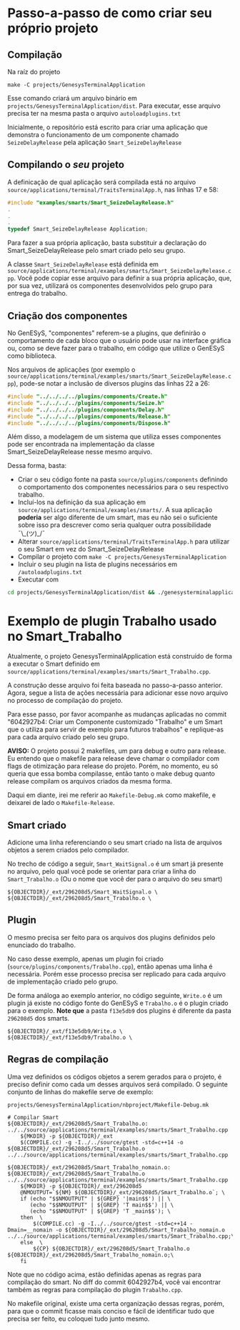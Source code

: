 # 



# Passo-a-passo de como criar seu próprio projeto
## Compilação
Na raíz do projeto
```console
make -C projects/GenesysTerminalApplication
```
Esse comando criará um arquivo binário em `projects/GenesysTerminalApplication/dist`. Para executar, esse arquivo precisa ter na mesma pasta o arquivo `autoloadplugins.txt`

Inicialmente, o repositório está escrito para criar uma aplicação que demonstra o funcionamento de um componente chamado `SeizeDelayRelease` pela aplicação `Smart_SeizeDelayRelease`

## Compilando o *seu* projeto
A definicação de qual aplicação será compilada está no arquivo `source/applications/terminal/TraitsTerminalApp.h`, nas linhas 17 e 58:
```cpp
#include "examples/smarts/Smart_SeizeDelayRelease.h"
.
.
.
typedef Smart_SeizeDelayRelease Application;
```

Para fazer a sua própria aplicação, basta substituir a declaração do Smart_SeizeDelayRelease pelo smart criado pelo seu grupo.

A classe `Smart_SeizeDelayRelease` está definida em `source/applications/terminal/examples/smarts/Smart_SeizeDelayRelease.cpp`. Você pode copiar esse arquivo para definir a sua própria aplicação, que, por sua vez, utilizará os componentes desenvolvidos pelo grupo para entrega do trabalho.

## Criação dos componentes
No GenESyS, "componentes" referem-se a plugins, que definirão o comportamento de cada bloco que o usuário pode usar na interface gráfica ou, como se deve fazer para o trabalho, em código que utilize o GenESyS como biblioteca.

Nos arquivos de aplicações (por exemplo o `source/applications/terminal/examples/smarts/Smart_SeizeDelayRelease.cpp`), pode-se notar a inclusão de diversos plugins das linhas 22 a 26:
```cpp
#include "../../../../plugins/components/Create.h"
#include "../../../../plugins/components/Seize.h"
#include "../../../../plugins/components/Delay.h"
#include "../../../../plugins/components/Release.h"
#include "../../../../plugins/components/Dispose.h"
```
Além disso, a modelagem de um sistema que utiliza esses componentes pode ser encontrada na implementação da classe Smart_SeizeDelayRelease nesse mesmo arquivo.

Dessa forma, basta:
- Criar o seu código fonte na pasta `source/plugins/components` definindo o comportamento dos componentes necessários para o seu respectivo trabalho.
- Incluí-los na definição da sua aplicação em `source/applications/terminal/examples/smarts/`. A sua aplicação **poderia** ser algo diferente de um smart, mas eu não sei o suficiente sobre isso pra descrever como seria qualquer outra possibilidade ¯\\\_(ツ)\_/¯
- Alterar `source/applications/terminal/TraitsTerminalApp.h` para utilizar o seu Smart em vez do Smart_SeizeDelayRelease
- Compilar o projeto com `make -C projects/GenesysTerminalApplication`
- Incluir o seu plugin na lista de plugins necessários em `/autoloadplugins.txt`
- Executar com
```bash
cd projects/GenesysTerminalApplication/dist && ./genesysterminalapplication
```


# Exemplo de plugin Trabalho usado no Smart_Trabalho
Atualmente, o projeto GenesysTerminalApplication está construído de forma a executar o Smart definido em `source/applications/terminal/examples/smarts/Smart_Trabalho.cpp`.

A construção desse arquivo foi feita baseada no passo-a-passo anterior. Agora, segue a lista de ações necessária para adicionar esse novo arquivo no processo de compilação do projeto.

Para esse passo, por favor acompanhe as mudanças aplicadas no commit "6042927b4: Criar um Componente customizado "Trabalho" e um Smart que o utiliza para servir de exemplo para futuros trabalhos" e replique-as para cada arquivo criado pelo seu grupo.

<!-- TODO -->
**AVISO:** O projeto possui 2 makefiles, um para debug e outro para release. Eu entendo que o makefile para release deve chamar o compilador com flags de otimização para release do projeto. Porém, no momento, eu só queria que essa bomba compilasse, então tanto o make debug quanto release compilam os arquivos criados da mesma forma.

Daqui em diante, irei me referir ao `Makefile-Debug.mk` como makefile, e deixarei de lado o `Makefile-Release`.

## Smart criado
Adicione uma linha referenciando o seu smart criado na lista de arquivos objetos a serem criados pelo compilador.

No trecho de código a seguir, `Smart_WaitSignal.o` é um smart já presente no arquivo, pelo qual você pode se orientar para criar a linha do `Smart_Trabalho.o` (Ou o nome que você der para o arquivo do seu smart)
```make
${OBJECTDIR}/_ext/296208d5/Smart_WaitSignal.o \
${OBJECTDIR}/_ext/296208d5/Smart_Trabalho.o \
```

## Plugin
O mesmo precisa ser feito para os arquivos dos plugins definidos pelo enunciado do trabalho.

No caso desse exemplo, apenas um plugin foi criado (`source/plugins/components/Trabalho.cpp`), então apenas uma linha é necessária. Porém esse processo precisa ser replicado para cada arquivo de implementação criado pelo grupo.

De forma análoga ao exemplo anterior, no código seguinte, `Write.o` é um plugin já existe no código fonte do GenESyS e `Trabalho.o` é o plugin criado para o exemplo. **Note que** a pasta `f13e5db9` dos plugins é diferente da pasta `296208d5` dos smarts.

```make
${OBJECTDIR}/_ext/f13e5db9/Write.o \
${OBJECTDIR}/_ext/f13e5db9/Trabalho.o \
```

## Regras de compilação
Uma vez definidos os códigos objetos a serem gerados para o projeto, é preciso definir como cada um desses arquivos será compilado. O seguinte conjunto de linhas do makefile serve de exemplo:

`projects/GenesysTerminalApplication/nbproject/Makefile-Debug.mk`
```make
# Compilar Smart
${OBJECTDIR}/_ext/296208d5/Smart_Trabalho.o: ../../source/applications/terminal/examples/smarts/Smart_Trabalho.cpp
	${MKDIR} -p ${OBJECTDIR}/_ext
	$(COMPILE.cc) -g -I../../source/gtest -std=c++14 -o ${OBJECTDIR}/_ext/296208d5/Smart_Trabalho.o ../../source/applications/terminal/examples/smarts/Smart_Trabalho.cpp

${OBJECTDIR}/_ext/296208d5/Smart_Trabalho_nomain.o: ${OBJECTDIR}/_ext/296208d5/Smart_Trabalho.o ../../source/applications/terminal/examples/smarts/Smart_Trabalho.cpp
	${MKDIR} -p ${OBJECTDIR}/_ext/296208d5
	@NMOUTPUT=`${NM} ${OBJECTDIR}/_ext/296208d5/Smart_Trabalho.o`; \
	if (echo "$$NMOUTPUT" | ${GREP} '|main$$') || \
	   (echo "$$NMOUTPUT" | ${GREP} 'T main$$') || \
	   (echo "$$NMOUTPUT" | ${GREP} 'T _main$$'); \
	then  \
	    $(COMPILE.cc) -g -I../../source/gtest -std=c++14 -Dmain=__nomain -o ${OBJECTDIR}/_ext/296208d5/Smart_Trabalho_nomain.o ../../source/applications/terminal/examples/smarts/Smart_Trabalho.cpp;\
	else  \
	    ${CP} ${OBJECTDIR}/_ext/296208d5/Smart_Trabalho.o ${OBJECTDIR}/_ext/296208d5/Smart_Trabalho_nomain.o;\
	fi
```

Note que no código acima, estão definidas apenas as regras para compilação do smart. No diff do commit 6042927b4, você vai encontrar também as regras para compilação do plugin `Trabalho.cpp`.

No makefile original, existe uma certa organização dessas regras, porém, para que o commit ficasse mais conciso e fácil de identificar tudo que precisa ser feito, eu coloquei tudo junto mesmo.

